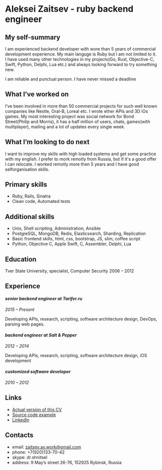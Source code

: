 # Aleksei Zaitsev - ruby backend engineer

## My self-summary

I am experienced backend developer with wore than 5 years of commercial development experience. My main languge is Ruby but I am not limited to it. I have used many other technologies in my projects(Go, Rust, Objective-C, Swift, Python, Delphi, Lua etc.) and always looking forward to try something new.

I am reliable and punctual person. I have never missed a deadline

## What I’ve worked on

I’ve been involved in more than 50 commercial projects for such well known companies like Nestle, Oral-B, Loreal etc. I wrote ether APIs and 3D iOs games. My most interesting project was social network for Bond Street(Philip and Morris), it has a half million of users, chats, games(with multiplayer), mailing and a lot of updates every single week.

## What I’m looking to do next

I want to improve my skills with high loaded systems and get some practice with my english. I prefer to mork remotly from Russia, but if it's a good offer I can relocate. I worked remotly more then 5 years and I have good selforganisation skills.

## Primary skills

* Ruby, Rails, Sinatra
* Clean code, Automated tests

## Additional skills

* Unix, Shell scripting, Administration, Ansible
* PostgreSQL, MongoDB, Redis, Elasticsearch, Sharding, Replication
* Basic frontend skills, html, css, bootstrap, JS, slim, coffee script
* Python, Objective C, Apple Swift, C, Assembler, Delphi, Lua

## Education

Tver State University,
specialist, Computer Security
2006 – 2012

## Experience

#### _senior backend engineer at Tarifer.ru_
_2015 – Present_

Developing APIs, research, scripting, software architecture design, DevOps, parsing web pages.

#### _backend engineer at Salt & Pepper_
_2012 – 2014_

Developing APIs, research, scripting, software architecture design, iOS development

#### _customized software developer_
_2010 – 2012_




## Links

* [Actual version of this CV](https://github.com/DrShnitzel/zaitsev_av_cv)
* [Source code example](https://github.com/DrShnitzel/api-beeline-inspector)
* [LinkedIn](https://ru.linkedin.com/in/aleksei-zaitsev-6188755b)




## Contacts
* email: zaitsev.av.work@gmail.com
* phone: +7(920)133-70-42
* skype: dr.shnitsel
* address: 9 May’s street 26-76, 152925 Rybinsk, Russia
